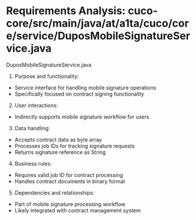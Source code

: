 # Requirements Analysis: cuco-core/src/main/java/at/a1ta/cuco/core/service/DuposMobileSignatureService.java

DuposMobileSignatureService.java
1. Purpose and functionality:
- Service interface for handling mobile signature operations
- Specifically focused on contract signing functionality

2. User interactions:
- Indirectly supports mobile signature workflow for users

3. Data handling:
- Accepts contract data as byte array
- Processes job IDs for tracking signature requests
- Returns signature reference as String

4. Business rules:
- Requires valid job ID for contract processing
- Handles contract documents in binary format

5. Dependencies and relationships:
- Part of mobile signature processing workflow
- Likely integrated with contract management system
